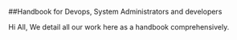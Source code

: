 ##Handbook for Devops, System Administrators and developers

Hi All, We detail all our work here as a handbook comprehensively.
